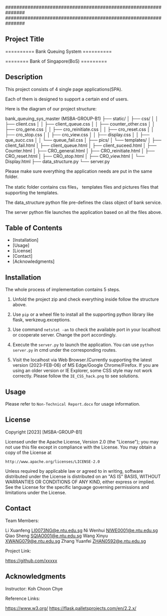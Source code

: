 ###############################################################
###############################################################

## Project Title
========== Bank Queuing System ==========

======== Bank of Singapore(BoS) =========

## Description
This project consists of 4 single page applications(SPA).

Each of them is designed to support a certain end of users.

Here is the diagram of our project structure:

bank_queuing_sys_master  (MSBA-GROUP-B1)
   ├── static/
   │   ├── css/
   │   │   ├── client.css
   │   │   ├── client_queue.css
   │   │   ├── counter_other.css
   │   │   ├── cro_gene.css
   │   │   ├── cro_reinitiate.css
   │   │   ├── cro_reset.css
   │   │   ├── cro_stop.css
   │   │   ├── cro_view.css
   │   │   ├── display.css
   │   │   ├── que_succ.css
   │   │   └── queue_fail.css
   │   ├── pics/
   │   └── templates/
   │       ├── client_fail.html
   │       ├── client_queue.html
   │       ├── client_suceed.html
   │       ├── Counter.html
   │       ├── CRO_general.html
   │       ├── CRO_reinitiate.html
   │       ├── CRO_reset.html
   │       ├── CRO_stop.html
   │       ├── CRO_view.html
   │       └── Display.html
   ├── data_structure.py
   └── server.py

Please make sure everything the application needs are put in the same folder.

The static folder contains css files， templates files and pictures files that supporting the templates.

The data_structure python file pre-defines the class object of bank service.

The server python file launches the application based on all the files above.

## Table of Contents

- [Installation]
- [Usage]
- [License]
- [Contact]
- [Acknowledgments]


## Installation
The whole process of implementation contains 5 steps.

1. Unfold the project zip and check everything inside follow the structure above.

2. Use `pip` or a wheel file to install all the supporting python library like flask, werkzeug.exceptions.

3. Use command `netstat -an` to check the available port in your localhost or cooperate server. Change the port accordingly.

4. Execute the `server.py` to launch the application. You can use `python server.py` in cmd under the corresponding routes.

5. Visit the localhost via Web Browser.(Currently supporting the latest version (2023-FEB-06) of MS Edge/Google Chrome/Firefox. 
   If you are using an older version or IE Explorer, some CSS style may not work correctly. Please follow the `IE_CSS_hack.png` to see solutions.

## Usage
Please refer to `Non-Technical Report.docx` for usage information.

## License
Copyright [2023] [MSBA-GROUP-B1]

Licensed under the Apache License, Version 2.0 (the "License");
you may not use this file except in compliance with the License.
You may obtain a copy of the License at

    http://www.apache.org/licenses/LICENSE-2.0

Unless required by applicable law or agreed to in writing, software
distributed under the License is distributed on an "AS IS" BASIS,
WITHOUT WARRANTIES OR CONDITIONS OF ANY KIND, either express or implied.
See the License for the specific language governing permissions and
limitations under the License.

## Contact

Team Members:

Li Xuanfeng 	LI0073NG@e.ntu.edu.sg
Ni Wenhui 		NIWE0001@e.ntu.edu.sg
Qiao Sheng		SQIAO001@e.ntu.edu.sg
Wang Xinyu		XWANG079@e.ntu.edu.sg
Zhang Yuanfei 	ZHAN0592@e.ntu.edu.sg

Project Link:

https://github.com/xxxxx

## Acknowledgments

Instructor: Koh Choon Chye

Reference Links:

https://www.w3.org/
https://flask.palletsprojects.com/en/2.2.x/